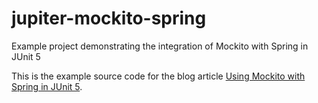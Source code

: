 # jupiter-mockito-spring
Example project demonstrating the integration of Mockito with Spring in JUnit 5

This is the example source code for the blog article [Using Mockito with Spring in JUnit 5](https://blog.alexstockinger.de/2018/04/02/using-mockito-with-spring-in-junit-5/).
